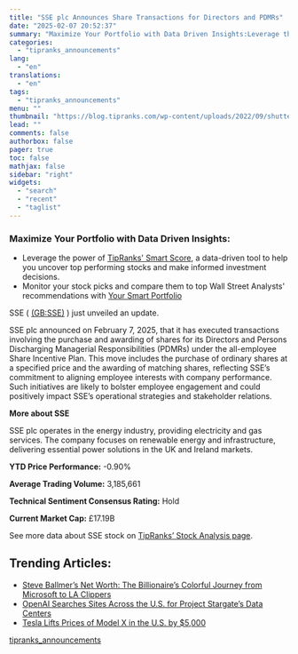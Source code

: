 ```yaml
---
title: "SSE plc Announces Share Transactions for Directors and PDMRs"
date: "2025-02-07 20:52:37"
summary: "Maximize Your Portfolio with Data Driven Insights:Leverage the power of TipRanks' Smart Score, a data-driven tool to help you uncover top performing stocks and make informed investment decisions. Monitor your stock picks and compare them to top Wall Street Analysts' recommendations with Your Smart PortfolioSSE ( (GB:SSE) ) just unveiled..."
categories:
  - "tipranks_announcements"
lang:
  - "en"
translations:
  - "en"
tags:
  - "tipranks_announcements"
menu: ""
thumbnail: "https://blog.tipranks.com/wp-content/uploads/2022/09/shutterstock_1918108289-750x406.jpg"
lead: ""
comments: false
authorbox: false
pager: true
toc: false
mathjax: false
sidebar: "right"
widgets:
  - "search"
  - "recent"
  - "taglist"
---
```


### Maximize Your Portfolio with Data Driven Insights:

* Leverage the power of [TipRanks' Smart Score](https://www.tipranks.com/screener/top-smart-score-stocks), a data-driven tool to help you uncover top performing stocks and make informed investment decisions.
* Monitor your stock picks and compare them to top Wall Street Analysts' recommendations with  [Your Smart Portfolio](https://www.tipranks.com/smart-portfolio/holdings)

SSE ( [(GB:SSE)](https://www.tipranks.com/stocks/gb:sse) ) just unveiled an update.

SSE plc announced on February 7, 2025, that it has executed transactions involving the purchase and awarding of shares for its Directors and Persons Discharging Managerial Responsibilities (PDMRs) under the all-employee Share Incentive Plan. This move includes the purchase of ordinary shares at a specified price and the awarding of matching shares, reflecting SSE’s commitment to aligning employee interests with company performance. Such initiatives are likely to bolster employee engagement and could positively impact SSE’s operational strategies and stakeholder relations.

**More about SSE**

SSE plc operates in the energy industry, providing electricity and gas services. The company focuses on renewable energy and infrastructure, delivering essential power solutions in the UK and Ireland markets.

**YTD Price Performance:** -0.90%

**Average Trading Volume:** 3,185,661

**Technical Sentiment Consensus Rating:** Hold

**Current Market Cap:** £17.19B

See more data about SSE stock on [TipRanks’ Stock Analysis page](https://www.tipranks.com/stocks/gb:sse/stock-analysis).

Trending Articles:
------------------

* [Steve Ballmer’s Net Worth: The Billionaire’s Colorful Journey from Microsoft to LA Clippers](https://www.tipranks.com/news/steve-ballmers-net-worth-the-billionaires-colorful-journey-from-microsoft-to-la-clippers)
* [OpenAI Searches Sites Across the U.S. for Project Stargate’s Data Centers](https://www.tipranks.com/news/openai-searches-sites-across-the-u-s-for-project-stargates-data-centers)
* [Tesla Lifts Prices of Model X in the U.S. by $5,000](https://www.tipranks.com/news/tesla-lifts-prices-of-model-x-in-the-u-s-by-5000)

[tipranks_announcements](https://www.tipranks.com/news/company-announcements/sse-plc-announces-share-transactions-for-directors-and-pdmrs)
